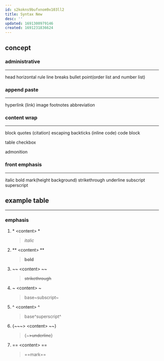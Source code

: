 ```yaml
---
id: s2kokns9bufxnom9x103ll2
title: Syntax New
desc: ''
updated: 1691300979146
created: 1691231836624
---
```

## concept
### administrative
----
head
horizontal rule
line breaks
bullet point(order list and number list)


### append paste
---
hyperlink (link)
image
footnotes
abbreviation

### content wrap
---- 
block quotes (citation)
escaping backticks (inline code)
code block

table
checkbox

admonition
### front emphasis
----
italic
bold
mark(height background)
strikethrough
underline
subscript
superscript


## example table
-------
### emphasis
1.  \* \<content> * 
    > *italic*

2. \** \<content> **
    > **bold**

3. ~~ \<content> ~~  
    > ~~strikethrough~~

4. ~ \<content> ~ 
    > base~subscript~

5. ^ \<content> ^ 
    > base^superscript^

6. \{~~~> \<content> ~~} 
    > {~~~>underline~~} 

7. == \<content> ==  
    > ==mark==
